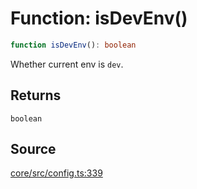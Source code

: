# Function: isDevEnv()

```ts
function isDevEnv(): boolean
```

Whether current env is `dev`.

## Returns

`boolean`

## Source

[core/src/config.ts:339](https://github.com/firebase/genkit/blob/2b0be364306d92a8e7d13efc2da4fb04c1d21e29/js/core/src/config.ts#L339)

